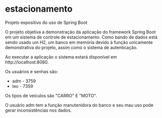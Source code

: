 # estacionamento
Projeto expositivo do uso de Spring Boot

O projeto objetiva a demonstração da aplicação do framework Spring Boot em um sistema de controle de estacionamento.
Como bando de dados está sendo usado um H2, um banco em memória devido à função unicamente demonstrativa do projeto, assim como o sistema de autenticação.

Ao executar a aplicação o sistema estará disponível em http://localhost:8080.

Os usuários e senhas são:
- adm - 3759
- leo - 7359

Os tipos de veículos são "CARRO" E "MOTO".

O usuário adm tem a função manutenidora do banco e seu mau uso pode gerar inconsistências nos dados.